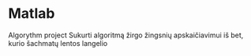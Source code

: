 # Matlab
Algorythm project
Sukurti algoritmą žirgo žingsnių apskaičiavimui iš bet, kurio šachmatų lentos langelio
